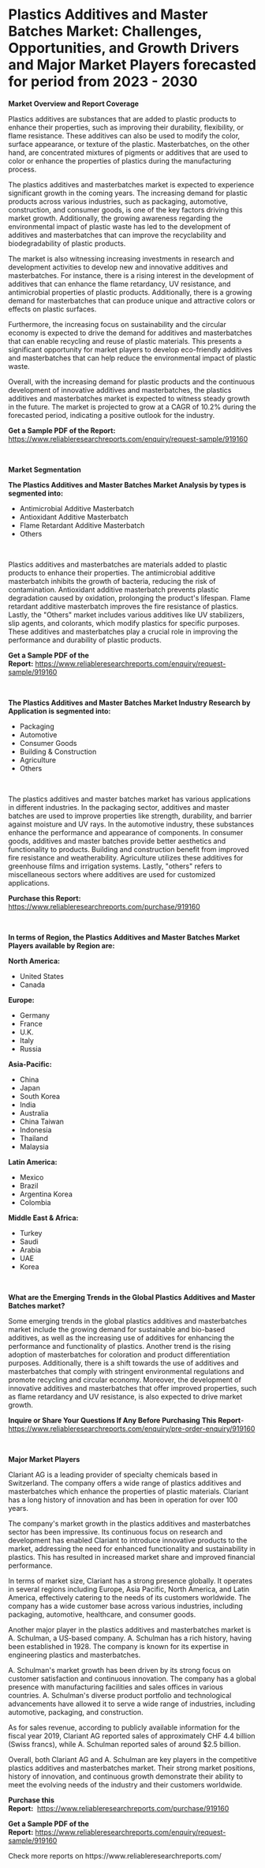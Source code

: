 <p><h1>Plastics Additives and Master Batches Market: Challenges, Opportunities, and Growth Drivers and Major Market Players forecasted for period from 2023 - 2030</h1></p><p><strong>Market Overview and Report Coverage</strong></p>
<p><p>Plastics additives are substances that are added to plastic products to enhance their properties, such as improving their durability, flexibility, or flame resistance. These additives can also be used to modify the color, surface appearance, or texture of the plastic. Masterbatches, on the other hand, are concentrated mixtures of pigments or additives that are used to color or enhance the properties of plastics during the manufacturing process.</p><p>The plastics additives and masterbatches market is expected to experience significant growth in the coming years. The increasing demand for plastic products across various industries, such as packaging, automotive, construction, and consumer goods, is one of the key factors driving this market growth. Additionally, the growing awareness regarding the environmental impact of plastic waste has led to the development of additives and masterbatches that can improve the recyclability and biodegradability of plastic products.</p><p>The market is also witnessing increasing investments in research and development activities to develop new and innovative additives and masterbatches. For instance, there is a rising interest in the development of additives that can enhance the flame retardancy, UV resistance, and antimicrobial properties of plastic products. Additionally, there is a growing demand for masterbatches that can produce unique and attractive colors or effects on plastic surfaces.</p><p>Furthermore, the increasing focus on sustainability and the circular economy is expected to drive the demand for additives and masterbatches that can enable recycling and reuse of plastic materials. This presents a significant opportunity for market players to develop eco-friendly additives and masterbatches that can help reduce the environmental impact of plastic waste.</p><p>Overall, with the increasing demand for plastic products and the continuous development of innovative additives and masterbatches, the plastics additives and masterbatches market is expected to witness steady growth in the future. The market is projected to grow at a CAGR of 10.2% during the forecasted period, indicating a positive outlook for the industry.</p></p>
<p><strong>Get a Sample PDF of the Report:</strong> <a href="https://www.reliableresearchreports.com/enquiry/request-sample/919160">https://www.reliableresearchreports.com/enquiry/request-sample/919160</a></p>
<p>&nbsp;</p>
<p><strong>Market Segmentation</strong></p>
<p><strong>The Plastics Additives and Master Batches Market Analysis by types is segmented into:</strong></p>
<p><ul><li>Antimicrobial Additive Masterbatch</li><li>Antioxidant Additive Masterbatch</li><li>Flame Retardant Additive Masterbatch</li><li>Others</li></ul></p>
<p>&nbsp;</p>
<p><p>Plastics additives and masterbatches are materials added to plastic products to enhance their properties. The antimicrobial additive masterbatch inhibits the growth of bacteria, reducing the risk of contamination. Antioxidant additive masterbatch prevents plastic degradation caused by oxidation, prolonging the product's lifespan. Flame retardant additive masterbatch improves the fire resistance of plastics. Lastly, the "Others" market includes various additives like UV stabilizers, slip agents, and colorants, which modify plastics for specific purposes. These additives and masterbatches play a crucial role in improving the performance and durability of plastic products.</p></p>
<p><strong>Get a Sample PDF of the Report:</strong>&nbsp;<a href="https://www.reliableresearchreports.com/enquiry/request-sample/919160">https://www.reliableresearchreports.com/enquiry/request-sample/919160</a></p>
<p>&nbsp;</p>
<p><strong>The Plastics Additives and Master Batches Market Industry Research by Application is segmented into:</strong></p>
<p><ul><li>Packaging</li><li>Automotive</li><li>Consumer Goods</li><li>Building & Construction</li><li>Agriculture</li><li>Others</li></ul></p>
<p>&nbsp;</p>
<p><p>The plastics additives and master batches market has various applications in different industries. In the packaging sector, additives and master batches are used to improve properties like strength, durability, and barrier against moisture and UV rays. In the automotive industry, these substances enhance the performance and appearance of components. In consumer goods, additives and master batches provide better aesthetics and functionality to products. Building and construction benefit from improved fire resistance and weatherability. Agriculture utilizes these additives for greenhouse films and irrigation systems. Lastly, "others" refers to miscellaneous sectors where additives are used for customized applications.</p></p>
<p><strong>Purchase this Report:</strong>&nbsp; <a href="https://www.reliableresearchreports.com/purchase/919160">https://www.reliableresearchreports.com/purchase/919160</a></p>
<p>&nbsp;</p>
<p><strong>In terms of Region, the Plastics Additives and Master Batches Market Players available by Region are:</strong></p>
<p>
    <p> <strong> North America: </strong>
        <ul>
            <li>United States</li>
            <li>Canada</li>
        </ul>
        </p> 
    <p> <strong> Europe: </strong>
        <ul>
            <li>Germany</li>
            <li>France</li>
            <li>U.K.</li>
            <li>Italy</li>
            <li>Russia</li>
        </ul>
        </p> 
    <p> <strong> Asia-Pacific: </strong>
        <ul>
            <li>China</li>
            <li>Japan</li>
            <li>South Korea</li>
            <li>India</li>
            <li>Australia</li>
            <li>China Taiwan</li>
            <li>Indonesia</li>
            <li>Thailand</li>
            <li>Malaysia</li>
        </ul>
        </p> 
    <p> <strong> Latin America: </strong>
        <ul>
            <li>Mexico</li>
            <li>Brazil</li>
            <li>Argentina Korea</li>
            <li>Colombia</li>
        </ul>
        </p> 
    <p> <strong> Middle East & Africa: </strong>
        <ul>
            <li>Turkey</li>
            <li>Saudi</li>
            <li>Arabia</li>
            <li>UAE</li>
            <li>Korea</li>
        </ul>
    </p>
    </p>
<p>&nbsp;</p>
<p><strong>What are the Emerging Trends in the Global Plastics Additives and Master Batches market?</strong></p>
<p><p>Some emerging trends in the global plastics additives and masterbatches market include the growing demand for sustainable and bio-based additives, as well as the increasing use of additives for enhancing the performance and functionality of plastics. Another trend is the rising adoption of masterbatches for coloration and product differentiation purposes. Additionally, there is a shift towards the use of additives and masterbatches that comply with stringent environmental regulations and promote recycling and circular economy. Moreover, the development of innovative additives and masterbatches that offer improved properties, such as flame retardancy and UV resistance, is also expected to drive market growth.</p></p>
<p><strong>Inquire or Share Your Questions If Any Before Purchasing This Report</strong>- <a href="https://www.reliableresearchreports.com/enquiry/pre-order-enquiry/919160">https://www.reliableresearchreports.com/enquiry/pre-order-enquiry/919160</a></p>
<p>&nbsp;</p>
<p><strong>Major Market Players</strong></p>
<p><p>Clariant AG is a leading provider of specialty chemicals based in Switzerland. The company offers a wide range of plastics additives and masterbatches which enhance the properties of plastic materials. Clariant has a long history of innovation and has been in operation for over 100 years.</p><p>The company's market growth in the plastics additives and masterbatches sector has been impressive. Its continuous focus on research and development has enabled Clariant to introduce innovative products to the market, addressing the need for enhanced functionality and sustainability in plastics. This has resulted in increased market share and improved financial performance.</p><p>In terms of market size, Clariant has a strong presence globally. It operates in several regions including Europe, Asia Pacific, North America, and Latin America, effectively catering to the needs of its customers worldwide. The company has a wide customer base across various industries, including packaging, automotive, healthcare, and consumer goods.</p><p>Another major player in the plastics additives and masterbatches market is A. Schulman, a US-based company. A. Schulman has a rich history, having been established in 1928. The company is known for its expertise in engineering plastics and masterbatches.</p><p>A. Schulman's market growth has been driven by its strong focus on customer satisfaction and continuous innovation. The company has a global presence with manufacturing facilities and sales offices in various countries. A. Schulman's diverse product portfolio and technological advancements have allowed it to serve a wide range of industries, including automotive, packaging, and construction.</p><p>As for sales revenue, according to publicly available information for the fiscal year 2019, Clariant AG reported sales of approximately CHF 4.4 billion (Swiss francs), while A. Schulman reported sales of around $2.5 billion.</p><p>Overall, both Clariant AG and A. Schulman are key players in the competitive plastics additives and masterbatches market. Their strong market positions, history of innovation, and continuous growth demonstrate their ability to meet the evolving needs of the industry and their customers worldwide.</p></p>
<p><strong>Purchase this Report:</strong>&nbsp;&nbsp;<a href="https://www.reliableresearchreports.com/purchase/919160">https://www.reliableresearchreports.com/purchase/919160</a></p>
<p></p>
<p><strong>Get a Sample PDF of the Report:</strong>&nbsp;<a href="https://www.reliableresearchreports.com/enquiry/request-sample/919160">https://www.reliableresearchreports.com/enquiry/request-sample/919160</a></p>
<p>Check more reports on https://www.reliableresearchreports.com/</p>